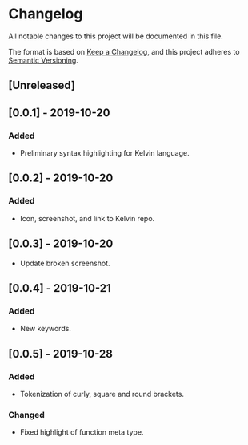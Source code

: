 # Changelog
All notable changes to this project will be documented in this file.

The format is based on [Keep a Changelog](https://keepachangelog.com/en/1.0.0/),
and this project adheres to [Semantic Versioning](https://semver.org/spec/v2.0.0.html).

## [Unreleased]

## [0.0.1] - 2019-10-20
### Added
- Preliminary syntax highlighting for Kelvin language.

## [0.0.2] - 2019-10-20
### Added
- Icon, screenshot, and link to Kelvin repo.

## [0.0.3] - 2019-10-20
- Update broken screenshot.

## [0.0.4] - 2019-10-21
### Added
- New keywords.

## [0.0.5] - 2019-10-28
### Added
- Tokenization of curly, square and round brackets.
### Changed
- Fixed highlight of function meta type.
